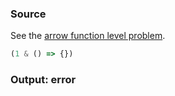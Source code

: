 ### Source
See the [arrow function level problem](../../../../parser/docs/arrow-function-level-problem.md).

```js
(1 & () => {})
```

### Output: error

